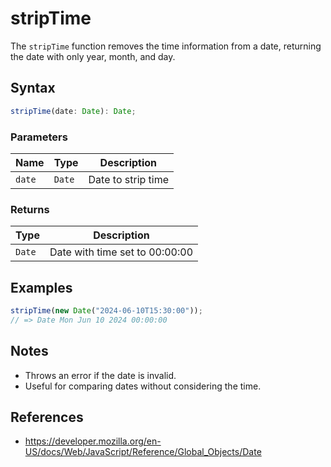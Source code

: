 # stripTime

The `stripTime` function removes the time information from a date, returning the date with only year, month, and day.

## Syntax

```typescript
stripTime(date: Date): Date;
```

### Parameters

| Name     | Type      | Description                |
| -------- | --------- | -------------------------- |
| `date`   | `Date`    | Date to strip time         |

### Returns

| Type      | Description                        |
| --------- | ---------------------------------- |
| `Date`    | Date with time set to 00:00:00     |

## Examples

```typescript
stripTime(new Date("2024-06-10T15:30:00"));
// => Date Mon Jun 10 2024 00:00:00
```

## Notes

* Throws an error if the date is invalid.
* Useful for comparing dates without considering the time.

## References

* https://developer.mozilla.org/en-US/docs/Web/JavaScript/Reference/Global_Objects/Date